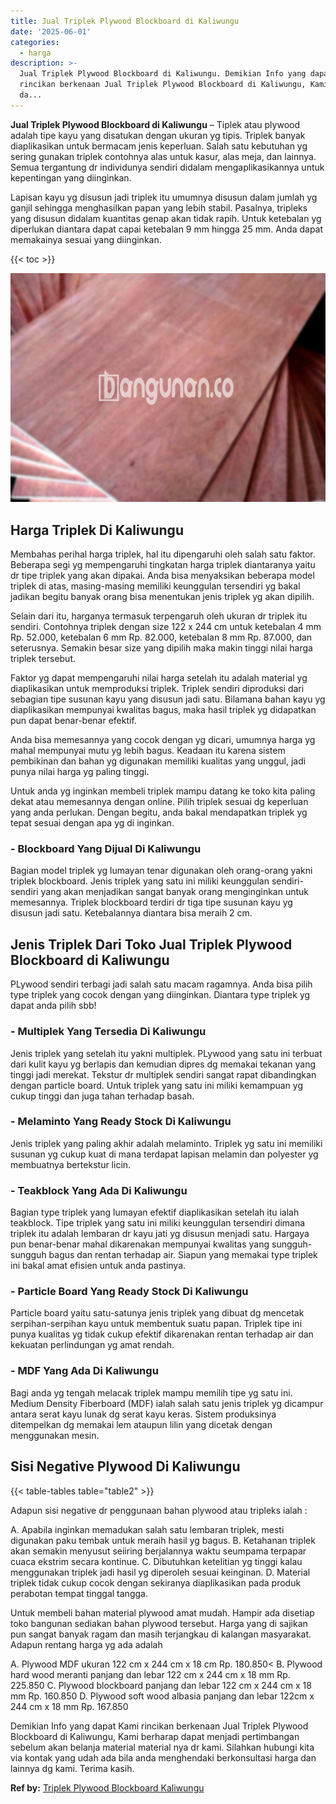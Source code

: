 ```yaml
---
title: Jual Triplek Plywood Blockboard di Kaliwungu
date: '2025-06-01'
categories:
  - harga
description: >-
  Jual Triplek Plywood Blockboard di Kaliwungu. Demikian Info yang dapat Kami
  rincikan berkenaan Jual Triplek Plywood Blockboard di Kaliwungu, Kami berharap
  da...
---
```


**Jual Triplek Plywood Blockboard di Kaliwungu** – Tiplek atau plywood adalah tipe kayu yang disatukan dengan ukuran yg tipis. Triplek banyak diaplikasikan untuk bermacam jenis keperluan. Salah satu kebutuhan yg sering gunakan triplek contohnya alas untuk kasur, alas meja, dan lainnya. Semua tergantung dr individunya sendiri didalam mengaplikasikannya untuk kepentingan yang diinginkan.

Lapisan kayu yg disusun jadi triplek itu umumnya disusun dalam jumlah yg ganjil sehingga menghasilkan papan yang lebih stabil. Pasalnya, tripleks yang disusun didalam kuantitas genap akan tidak rapih. Untuk ketebalan yg diperlukan diantara dapat capai ketebalan 9 mm hingga 25 mm. Anda dapat memakainya sesuai yang diinginkan.

{{< toc >}}

![Jual Triplek Plywood Blockboard di Kaliwungu](/images/jual-triplek-murah-05.png)

## Harga Triplek Di Kaliwungu

Membahas perihal harga triplek, hal itu dipengaruhi oleh salah satu faktor. Beberapa segi yg mempengaruhi tingkatan harga triplek diantaranya yaitu dr tipe triplek yang akan dipakai. Anda bisa menyaksikan beberapa model triplek di atas, masing-masing memiliki keunggulan tersendiri yg bakal jadikan begitu banyak orang bisa menentukan jenis triplek yg akan dipilih.

Selain dari itu, harganya termasuk terpengaruh oleh ukuran dr triplek itu sendiri. Contohnya triplek dengan size 122 x 244 cm untuk ketebalan 4 mm Rp. 52.000, ketebalan 6 mm Rp. 82.000, ketebalan 8 mm Rp. 87.000, dan seterusnya. Semakin besar size yang dipilih maka makin tinggi nilai harga triplek tersebut.

Faktor yg dapat mempengaruhi nilai harga setelah itu adalah material yg diaplikasikan untuk memproduksi triplek. Triplek sendiri diproduksi dari sebagian tipe susunan kayu yang disusun jadi satu. Bilamana bahan kayu yg diaplikasikan mempunyai kwalitas bagus, maka hasil triplek yg didapatkan pun dapat benar-benar efektif.

Anda bisa memesannya yang cocok dengan yg dicari, umumnya harga yg mahal mempunyai mutu yg lebih bagus. Keadaan itu karena sistem pembikinan dan bahan yg digunakan memiliki kualitas yang unggul, jadi punya nilai harga yg paling tinggi.

Untuk anda yg inginkan membeli triplek mampu datang ke toko kita paling dekat atau memesannya dengan online. Pilih triplek sesuai dg keperluan yang anda perlukan. Dengan begitu, anda bakal mendapatkan triplek yg tepat sesuai dengan apa yg di inginkan.

### \- Blockboard Yang Dijual Di Kaliwungu

Bagian model triplek yg lumayan tenar digunakan oleh orang-orang yakni triplek blockboard. Jenis triplek yang satu ini miliki keunggulan sendiri-sendiri yang akan menjadikan sangat banyak orang menginginkan untuk memesannya. Triplek blockboard terdiri dr tiga tipe susunan kayu yg disusun jadi satu. Ketebalannya diantara bisa meraih 2 cm.

## Jenis Triplek Dari Toko Jual Triplek Plywood Blockboard di Kaliwungu

PLywood sendiri terbagi jadi salah satu macam ragamnya. Anda bisa pilih type triplek yang cocok dengan yang diinginkan. Diantara type triplek yg dapat anda pilih sbb!

### \- Multiplek Yang Tersedia Di Kaliwungu

Jenis triplek yang setelah itu yakni multiplek. PLywood yang satu ini terbuat dari kulit kayu yg berlapis dan kemudian dipres dg memakai tekanan yang tinggi jadi merekat. Tekstur dr multiplek sendiri sangat rapat dibandingkan dengan particle board. Untuk triplek yang satu ini miliki kemampuan yg cukup tinggi dan juga tahan terhadap basah.

### \- Melaminto Yang Ready Stock Di Kaliwungu

Jenis triplek yang paling akhir adalah melaminto. Triplek yg satu ini memiliki susunan yg cukup kuat di mana terdapat lapisan melamin dan polyester yg membuatnya bertekstur licin.

### \- Teakblock Yang Ada Di Kaliwungu

Bagian type triplek yang lumayan efektif diaplikasikan setelah itu ialah teakblock. Tipe triplek yang satu ini miliki keunggulan tersendiri dimana triplek itu adalah lembaran dr kayu jati yg disusun menjadi satu. Hargaya pun benar-benar mahal dikarenakan mempunyai kwalitas yang sungguh-sungguh bagus dan rentan terhadap air. Siapun yang memakai type triplek ini bakal amat efisien untuk anda pastinya.

### \- Particle Board Yang Ready Stock Di Kaliwungu

Particle board yaitu satu-satunya jenis triplek yang dibuat dg mencetak serpihan-serpihan kayu untuk membentuk suatu papan. Triplek tipe ini punya kualitas yg tidak cukup efektif dikarenakan rentan terhadap air dan kekuatan perlindungan yg amat rendah.

### \- MDF Yang Ada Di Kaliwungu

Bagi anda yg tengah melacak triplek mampu memilih tipe yg satu ini. Medium Density Fiberboard (MDF) ialah salah satu jenis triplek yg dicampur antara serat kayu lunak dg serat kayu keras. Sistem produksinya ditempelkan dg memakai lem ataupun lilin yang dicetak dengan menggunakan mesin.

## Sisi Negative Plywood Di Kaliwungu

{{< table-tables table="table2" >}}

Adapun sisi negative dr penggunaan bahan plywood atau tripleks ialah :

A. Apabila inginkan memadukan salah satu lembaran triplek, mesti digunakan paku tembak untuk meraih hasil yg bagus. B. Ketahanan triplek akan semakin menyusut seiiring berjalannya waktu seumpama terpapar cuaca ekstrim secara kontinue. C. Dibutuhkan ketelitian yg tinggi kalau menggunakan triplek jadi hasil yg diperoleh sesuai keinginan. D. Material triplek tidak cukup cocok dengan sekiranya diaplikasikan pada produk perabotan tempat tinggal tangga.

Untuk membeli bahan material plywood amat mudah. Hampir ada disetiap toko bangunan sediakan bahan plywood tersebut. Harga yang di sajikan pun sangat banyak ragam dan masih terjangkau di kalangan masyarakat. Adapun rentang harga yg ada adalah

A. Plywood MDF ukuran 122 cm x 244 cm x 18 cm Rp. 180.850< B. Plywood hard wood meranti panjang dan lebar 122 cm x 244 cm x 18 mm Rp. 225.850 C. Plywood blockboard panjang dan lebar 122 cm x 244 cm x 18 mm Rp. 160.850 D. Plywood soft wood albasia panjang dan lebar 122cm x 244 cm x 18 mm Rp. 167.850

Demikian Info yang dapat Kami rincikan berkenaan Jual Triplek Plywood Blockboard di Kaliwungu, Kami berharap dapat menjadi pertimbangan sebelum akan belanja material material nya dr kami. Silahkan hubungi kita via kontak yang udah ada bila anda menghendaki berkonsultasi harga dan lainnya dg kami. Terima kasih.

**Ref by:** [Triplek Plywood Blockboard Kaliwungu](https://id.wikipedia.org/wiki/Triplek)
